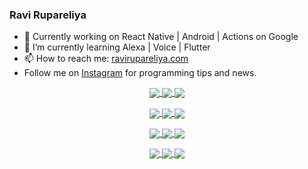 ### Ravi Rupareliya

- 🔭 Currently working on React Native | Android | Actions on Google
- 🌱 I’m currently learning Alexa | Voice | Flutter
- 📫 How to reach me: [ravirupareliya.com](https://ravirupareliya.com)
- Follow me on [Instagram](https://www.instagram.com/ravi.rupareliya/) for programming tips and news.

<a href="https://www.instagram.com/ravi.rupareliya/" target="_blank">
<!-- insta-feed:START-->
<p align="center">
<img align="center" src=https://scontent-msp1-1.cdninstagram.com/v/t51.2885-15/e35/s150x150/119471335_3325605627530848_5783608158621298966_n.jpg?_nc_ht=scontent-msp1-1.cdninstagram.com&_nc_cat=104&_nc_ohc=LYOJ4tnZ4YQAX_3Mqhd&_nc_tp=15&oh=c4d967cc16d97991d014f17d95e29006&oe=5F8C1981 />
<img align="center" src=https://scontent-msp1-1.cdninstagram.com/v/t51.2885-15/e35/s150x150/118735524_155532192843864_2438830621806811548_n.jpg?_nc_ht=scontent-msp1-1.cdninstagram.com&_nc_cat=100&_nc_ohc=3bn_xA8fCLEAX9SJw2h&_nc_tp=15&oh=cf900fd39cad7eb3daca1a8df60e2a49&oe=5F89E5EE />
<img align="center" src=https://scontent-msp1-1.cdninstagram.com/v/t51.2885-15/e35/s150x150/118358282_793232521422249_4194198869826492121_n.jpg?_nc_ht=scontent-msp1-1.cdninstagram.com&_nc_cat=109&_nc_ohc=rVfCXe1xgswAX9bcAe9&_nc_tp=15&oh=b6edd7c35d3645e2239a1dfea300adab&oe=5F8CAB3C />
</p>
<p align="center">
<img align="center" src=https://scontent-msp1-1.cdninstagram.com/v/t51.2885-15/e35/s150x150/118083536_653646245259286_4437462516989252087_n.jpg?_nc_ht=scontent-msp1-1.cdninstagram.com&_nc_cat=110&_nc_ohc=ZXgoxamubyMAX9C-lXY&_nc_tp=15&oh=15a3946555a8a4959ad9a673b649bb15&oe=5F8D1ADC />
<img align="center" src=https://scontent-msp1-1.cdninstagram.com/v/t51.2885-15/e35/s150x150/118175330_604822603490734_6882222491011634628_n.jpg?_nc_ht=scontent-msp1-1.cdninstagram.com&_nc_cat=110&_nc_ohc=EoyHn9TIM50AX87f22y&_nc_tp=15&oh=2354151c5f33b997ff54452b0dfdc604&oe=5F8B4FF7 />
<img align="center" src=https://scontent-msp1-1.cdninstagram.com/v/t51.2885-15/e35/s150x150/117801930_118850686597100_8281062695853943386_n.jpg?_nc_ht=scontent-msp1-1.cdninstagram.com&_nc_cat=108&_nc_ohc=TMoT6ARk5EkAX-iNhTl&_nc_tp=15&oh=12289e6bb4cc3e2f6edac3f44f7e1c85&oe=5F8BC1C0 />
</p>
<p align="center">
<img align="center" src=https://scontent-msp1-1.cdninstagram.com/v/t51.2885-15/e35/s150x150/117867292_2771207523148452_3241414180657952736_n.jpg?_nc_ht=scontent-msp1-1.cdninstagram.com&_nc_cat=100&_nc_ohc=SrEdcDDEVtYAX9p3kPZ&_nc_tp=15&oh=34d9eb8bcbfe7537f91b24fc7407e504&oe=5F8B5A21 />
<img align="center" src=https://scontent-msp1-1.cdninstagram.com/v/t51.2885-15/e35/s150x150/117931678_793632161399712_7562658963115355616_n.jpg?_nc_ht=scontent-msp1-1.cdninstagram.com&_nc_cat=100&_nc_ohc=DJQTzo8qaggAX8Knr2w&_nc_tp=15&oh=4dfb210738dcfa7905dc56520008e7c9&oe=5F8D59B7 />
<img align="center" src=https://scontent-msp1-1.cdninstagram.com/v/t51.2885-15/e35/s150x150/117747115_220949032661980_1081920512424702093_n.jpg?_nc_ht=scontent-msp1-1.cdninstagram.com&_nc_cat=104&_nc_ohc=hySrGti5wHoAX9L9cka&_nc_tp=15&oh=a45bba5a7ace5bfd6e5a8c189a41fbee&oe=5F8AD196 />
</p>
<p align="center">
<img align="center" src=https://scontent-msp1-1.cdninstagram.com/v/t51.2885-15/e35/s150x150/117564950_167171931547080_7523565149947571776_n.jpg?_nc_ht=scontent-msp1-1.cdninstagram.com&_nc_cat=100&_nc_ohc=vBZLQIHQKLUAX8eiHwh&_nc_tp=15&oh=8fe90e290bd4c0d1b7ad8464cc2018d8&oe=5F8A01DD />
<img align="center" src=https://scontent-msp1-1.cdninstagram.com/v/t51.2885-15/e35/s150x150/117307859_603477283647910_4747232603067507655_n.jpg?_nc_ht=scontent-msp1-1.cdninstagram.com&_nc_cat=110&_nc_ohc=6t6kgC3dKSYAX-MtdIU&_nc_tp=15&oh=d873bce35a7a6d3276250b2676f39e4a&oe=5F8D0504 />
<img align="center" src=https://scontent-msp1-1.cdninstagram.com/v/t51.2885-15/e35/s150x150/117288606_1432624290459842_4050672627473038302_n.jpg?_nc_ht=scontent-msp1-1.cdninstagram.com&_nc_cat=102&_nc_ohc=PZE4OgNYwOoAX_C3NIn&_nc_tp=15&oh=58437de71c06ce6fa56406b208a8bb1c&oe=5F8D098F />
</p>

<!-- insta-feed:END-->
</a>

